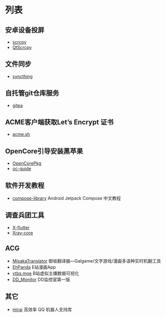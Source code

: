 ---
---
# 列表
## 安卓设备投屏
* [scrcpy](https://github.com/Genymobile/scrcpy)
* [QtScrcpy](https://github.com/barry-ran/QtScrcpy)
## 文件同步
* [syncthing](https://github.com/syncthing/syncthing)
## 自托管git仓库服务
* [gitea](https://github.com/go-gitea/gitea)
## ACME客户端获取Let’s Encrypt 证书
* [acme.sh](https://github.com/acmesh-official/acme.sh)
## OpenCore引导安装黑苹果
* [OpenCorePkg](https://github.com/acidanthera/OpenCorePkg)
* [oc-guide](https://github.com/cattyhouse/oc-guide)
## 软件开发教程
* [compose-library](https://github.com/compose-museum/compose-library) Android Jetpack Compose 中文教程
## 调查兵团工具
* [X-flutter](https://github.com/XTLS/X-flutter)
* [Xray-core](https://github.com/XTLS/Xray-core)
## ACG
* [MisakaTranslator](https://github.com/hanmin0822/MisakaTranslator) 御坂翻译器—Galgame/文字游戏/漫画多语种实时机翻工具
* [EhPanda](https://github.com/tatsuz0u/EhPanda) E站漫画App
* [vtbs.moe](https://github.com/dd-center/vtbs.moe) B站虚拟主播数据可视化
* [DD_Monitor](https://github.com/zhimingshenjun/DD_Monitor) DD监控室第一版
## 其它
* [mirai](https://github.com/mamoe/mirai) 高效率 QQ 机器人支持库
